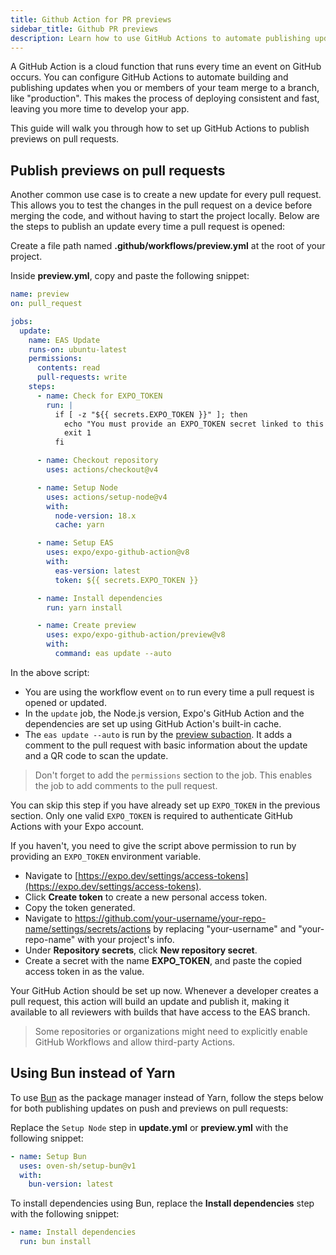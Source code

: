 ```yaml
---
title: Github Action for PR previews
sidebar_title: Github PR previews
description: Learn how to use GitHub Actions to automate publishing updates with EAS Update.
---
```


A GitHub Action is a cloud function that runs every time an event on GitHub occurs. You can configure GitHub Actions to automate building and publishing updates when you or members of your team merge to a branch, like "production". This makes the process of deploying consistent and fast, leaving you more time to develop your app.

This guide will walk you through how to set up GitHub Actions to publish previews on pull requests.

## Publish previews on pull requests

Another common use case is to create a new update for every pull request. This allows you to test the changes in the pull request on a device before merging the code, and without having to start the project locally. Below are the steps to publish an update every time a pull request is opened:

Create a file path named **.github/workflows/preview.yml** at the root of your project.

Inside **preview.yml**, copy and paste the following snippet:

```yaml preview.yml
name: preview
on: pull_request

jobs:
  update:
    name: EAS Update
    runs-on: ubuntu-latest
    permissions:
      contents: read
      pull-requests: write
    steps:
      - name: Check for EXPO_TOKEN
        run: |
          if [ -z "${{ secrets.EXPO_TOKEN }}" ]; then
            echo "You must provide an EXPO_TOKEN secret linked to this project's Expo account in this repo's secrets. Learn more: https://docs.expo.dev/eas-update/github-actions"
            exit 1
          fi

      - name: Checkout repository
        uses: actions/checkout@v4

      - name: Setup Node
        uses: actions/setup-node@v4
        with:
          node-version: 18.x
          cache: yarn

      - name: Setup EAS
        uses: expo/expo-github-action@v8
        with:
          eas-version: latest
          token: ${{ secrets.EXPO_TOKEN }}

      - name: Install dependencies
        run: yarn install

      - name: Create preview
        uses: expo/expo-github-action/preview@v8
        with:
          command: eas update --auto
```

In the above script:

- You are using the workflow event `on` to run every time a pull request is opened or updated.
- In the `update` job, the Node.js version, Expo's GitHub Action and the dependencies are set up using GitHub Action's built-in cache.
- The `eas update --auto` is run by the [preview subaction](https://github.com/expo/expo-github-action/tree/main/preview#readme). It adds a comment to the pull request with basic information about the update and a QR code to scan the update.

> Don't forget to add the `permissions` section to the job. This enables the job to add comments to the pull request.

You can skip this step if you have already set up `EXPO_TOKEN` in the previous section. Only one valid `EXPO_TOKEN` is required to authenticate GitHub Actions with your Expo account.

If you haven't, you need to give the script above permission to run by providing an `EXPO_TOKEN` environment variable.

- Navigate to [https://expo.dev/settings/access-tokens](https://expo.dev/settings/access-tokens).
- Click **Create token** to create a new personal access token.
- Copy the token generated.
- Navigate to https://github.com/your-username/your-repo-name/settings/secrets/actions by replacing "your-username" and "your-repo-name" with your project's info.
- Under **Repository secrets**, click **New repository secret**.
- Create a secret with the name **EXPO_TOKEN**, and paste the copied access token in as the value.

Your GitHub Action should be set up now. Whenever a developer creates a pull request, this action will build an update and publish it, making it available to all reviewers with builds that have access to the EAS branch.

> Some repositories or organizations might need to explicitly enable GitHub Workflows and allow third-party Actions.

## Using Bun instead of Yarn

To use [Bun](/guides/using-bun/) as the package manager instead of Yarn, follow the steps below for both publishing updates on push and previews on pull requests:

Replace the `Setup Node` step in **update.yml** or **preview.yml** with the following snippet:

```yaml update.yml/preview.yml
- name: Setup Bun
  uses: oven-sh/setup-bun@v1
  with:
    bun-version: latest
```

To install dependencies using Bun, replace the **Install dependencies** step with the following snippet:

```yaml update.yml/preview.yml
- name: Install dependencies
  run: bun install
```